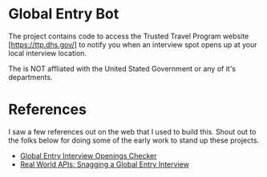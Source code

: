# Global Entry Bot

The project contains code to access the Trusted Travel Program website [https://ttp.dhs.gov/] to notify you when an interview spot opens up at your local interview location.

The is NOT affliated with the United Stated Government or any of it's departments.

# References

I saw a few references out on the web that I used to build this. Shout out to the folks below for doing some of the early work to stand up these projects.

- [Global Entry Interview Openings Checker](https://github.com/mvexel/next_global_entry)
- [Real World APIs: Snagging a Global Entry Interview](https://packetlife.net/blog/2019/aug/7/apis-real-life-snagging-global-entry-interview/)